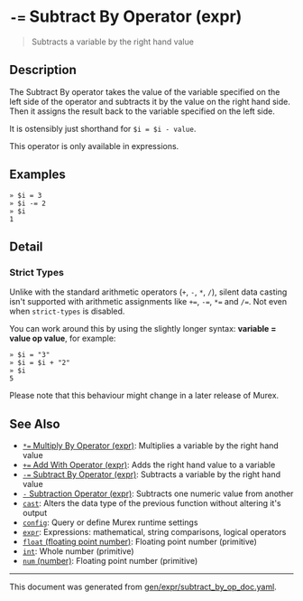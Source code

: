 # `-=` Subtract By Operator (expr)

> Subtracts a variable by the right hand value

## Description

The Subtract By operator takes the value of the variable specified on the left
side of the operator and subtracts it by the value on the right hand side. Then
it assigns the result back to the variable specified on the left side.

It is ostensibly just shorthand for `$i = $i - value`.

This operator is only available in expressions.



## Examples

```
» $i = 3
» $i -= 2
» $i
1
```

## Detail

### Strict Types

Unlike with the standard arithmetic operators (`+`, `-`, `*`, `/`), silent data
casting isn't supported with arithmetic assignments like `+=`, `-=`, `*=` and
`/=`. Not even when `strict-types` is disabled.

You can work around this by using the slightly longer syntax: **variable =
value op value**, for example:

```
» $i = "3"
» $i = $i + "2"
» $i
5
```

Please note that this behaviour might change in a later release of Murex.

## See Also

* [`*=` Multiply By Operator (expr)](../parser/multiply-by.md):
  Multiplies a variable by the right hand value
* [`+=` Add With Operator (expr)](../parser/add-with.md):
  Adds the right hand value to a variable
* [`-=` Subtract By Operator (expr)](../parser/subtract-by.md):
  Subtracts a variable by the right hand value
* [`-` Subtraction Operator (expr)](../parser/subtraction.md):
  Subtracts one numeric value from another
* [`cast`](../commands/cast.md):
  Alters the data type of the previous function without altering it's output
* [`config`](../commands/config.md):
  Query or define Murex runtime settings
* [`expr`](../commands/expr.md):
  Expressions: mathematical, string comparisons, logical operators
* [`float` (floating point number)](../types/float.md):
  Floating point number (primitive)
* [`int`](../types/int.md):
  Whole number (primitive)
* [`num` (number)](../types/num.md):
  Floating point number (primitive)

<hr/>

This document was generated from [gen/expr/subtract_by_op_doc.yaml](https://github.com/lmorg/murex/blob/master/gen/expr/subtract_by_op_doc.yaml).